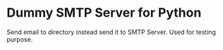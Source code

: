 <h1>Dummy SMTP Server for Python</h1>
Send email to directory instead send it to SMTP Server.
Used for testing purpose.
